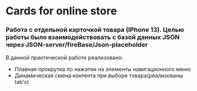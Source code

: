 # Cards for online store
### Работа с отдельной карточкой товара (IPhone 13). Целью работы было взаимодействовать с базой данных JSON через JSON-server/fireBase/Json-placeholder
В данной практической работе реализовано:
* Плавная прокрутка по нажатии на элементы навигационного меню
* Динамическая смена контента при выборе товара(реализованы tab's)
